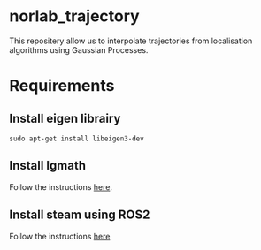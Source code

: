 # norlab_trajectory
This repositery allow us to interpolate trajectories from localisation algorithms using Gaussian Processes.

# Requirements 

## Install eigen librairy

`sudo apt-get install libeigen3-dev`

## Install lgmath

Follow the instructions [here](https://github.com/utiasASRL/lgmath).

## Install steam using ROS2

Follow the instructions [here](https://github.com/utiasASRL/steam)
